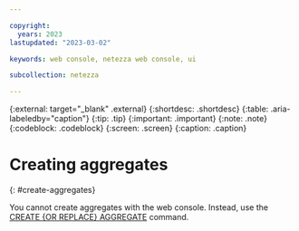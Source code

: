 ```yaml
---

copyright:
  years: 2023
lastupdated: "2023-03-02"

keywords: web console, netezza web console, ui

subcollection: netezza

---
```


{:external: target="_blank" .external}
{:shortdesc: .shortdesc}
{:table: .aria-labeledby="caption"}
{:tip: .tip}
{:important: .important}
{:note: .note}
{:codeblock: .codeblock}
{:screen: .screen}
{:caption: .caption}

# Creating aggregates
{: #create-aggregates}

You cannot create aggregates with the web console. Instead, use the [CREATE {OR REPLACE} AGGREGATE](https://www.ibm.com/docs/en/netezza?topic=npssr-create-replace-aggregate-2) command.
